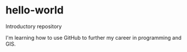 # hello-world
Introductory repository

I'm learning how to use GitHub to further my career in programming and GIS.
